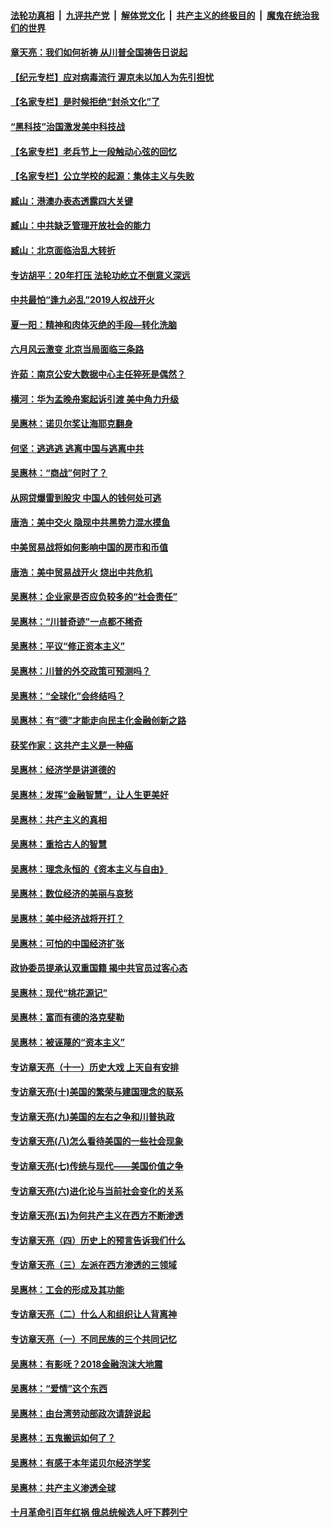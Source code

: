 

####  [法轮功真相](../../../../basic/blob/master/README.md?t=07081502) &nbsp;|&nbsp; [九评共产党](../../../../9ping.md/blob/master/README.md?t=07081502) &nbsp;|&nbsp; [解体党文化](../../../../jtdwh.md/blob/master/README.md?t=07081502)  &nbsp;|&nbsp; [共产主义的终极目的](../../../../gczydzjmd.md/blob/master/README.md?t=07081502) &nbsp;|&nbsp; [魔鬼在统治我们的世界](../../../../mgztzwmdsj.md/blob/master/README.md?t=07081502) 

#### [章天亮：我们如何祈祷 从川普全国祷告日说起](../pages/nsc423/n11944627.md?t=07081502) 

#### [【纪元专栏】应对病毒流行 渥京未以加人为先引担忧](../pages/nsc423/n11875714.md?t=07081502) 

#### [【名家专栏】是时候拒绝“封杀文化”了](../pages/nsc423/n11814093.md?t=07081502) 

#### [“黑科技”治国激发美中科技战](../pages/nsc423/n11638056.md?t=07081502) 

#### [【名家专栏】老兵节上一段触动心弦的回忆](../pages/nsc423/n11646016.md?t=07081502) 

#### [【名家专栏】公立学校的起源：集体主义与失败](../pages/nsc423/n11601833.md?t=07081502) 

#### [臧山：港澳办表态透露四大关键](../pages/nsc423/n11421628.md?t=07081502) 

#### [臧山：中共缺乏管理开放社会的能力](../pages/nsc423/n11407457.md?t=07081502) 

#### [臧山：北京面临治乱大转折](../pages/nsc423/n11406895.md?t=07081502) 

#### [专访胡平：20年打压 法轮功屹立不倒意义深远](../pages/nsc423/n11398800.md?t=07081502) 

#### [中共最怕“逢九必乱”2019人权战开火](../pages/nsc423/n11385248.md?t=07081502) 

#### [夏一阳：精神和肉体灭绝的手段—转化洗脑](../pages/nsc423/n11368250.md?t=07081502) 

#### [六月风云激变 北京当局面临三条路](../pages/nsc423/n11313668.md?t=07081502) 

#### [许茹：南京公安大数据中心主任猝死是偶然？](../pages/nsc423/n11064744.md?t=07081502) 

#### [横河：华为孟晚舟案起诉引渡 美中角力升级](../pages/nsc423/n11027230.md?t=07081502) 

#### [吴惠林：诺贝尔奖让海耶克翻身](../pages/nsc423/n10890049.md?t=07081502) 

#### [何坚：逃逃逃 逃离中国与逃离中共](../pages/nsc423/n10592891.md?t=07081502) 

#### [吴惠林：“商战”何时了？](../pages/nsc423/n10573558.md?t=07081502) 

#### [从网贷爆雷到股灾 中国人的钱何处可逃](../pages/nsc423/n10572800.md?t=07081502) 

#### [唐浩：美中交火 隐现中共黑势力混水摸鱼](../pages/nsc423/n10544040.md?t=07081502) 

#### [中美贸易战将如何影响中国的房市和币值](../pages/nsc423/n10543697.md?t=07081502) 

#### [唐浩：美中贸易战开火 烧出中共危机](../pages/nsc423/n10540126.md?t=07081502) 

#### [吴惠林：企业家是否应负较多的“社会责任”](../pages/nsc423/n10535022.md?t=07081502) 

#### [吴惠林：“川普奇迹”一点都不稀奇](../pages/nsc423/n10512808.md?t=07081502) 

#### [吴惠林：平议“修正资本主义”](../pages/nsc423/n10495724.md?t=07081502) 

#### [吴惠林：川普的外交政策可预测吗？](../pages/nsc423/n10462387.md?t=07081502) 

#### [吴惠林：“全球化”会终结吗？](../pages/nsc423/n10452838.md?t=07081502) 

#### [吴惠林：有“德”才能走向民主化金融创新之路](../pages/nsc423/n10432292.md?t=07081502) 

#### [获奖作家：这共产主义是一种癌](../pages/nsc423/n10431541.md?t=07081502) 

#### [吴惠林：经济学是讲道德的](../pages/nsc423/n10398014.md?t=07081502) 

#### [吴惠林：发挥“金融智慧”，让人生更美好](../pages/nsc423/n10375019.md?t=07081502) 

#### [吴惠林：共产主义的真相](../pages/nsc423/n10351394.md?t=07081502) 

#### [吴惠林：重拾古人的智慧](../pages/nsc423/n10337691.md?t=07081502) 

#### [吴惠林：理念永恒的《资本主义与自由》](../pages/nsc423/n10316274.md?t=07081502) 

#### [吴惠林：数位经济的美丽与哀愁](../pages/nsc423/n10292946.md?t=07081502) 

#### [吴惠林：美中经济战将开打？](../pages/nsc423/n10258825.md?t=07081502) 

#### [吴惠林：可怕的中国经济扩张](../pages/nsc423/n10219147.md?t=07081502) 

#### [政协委员提承认双重国籍 揭中共官员过客心态](../pages/nsc423/n10208809.md?t=07081502) 

#### [吴惠林：现代“桃花源记”](../pages/nsc423/n10185234.md?t=07081502) 

#### [吴惠林：富而有德的洛克斐勒](../pages/nsc423/n10142264.md?t=07081502) 

#### [吴惠林：被诬蔑的“资本主义”](../pages/nsc423/n10124816.md?t=07081502) 

#### [专访章天亮（十一）历史大戏 上天自有安排](../pages/nsc423/n10094905.md?t=07081502) 

#### [专访章天亮(十)美国的繁荣与建国理念的联系](../pages/nsc423/n10094899.md?t=07081502) 

#### [专访章天亮(九)美国的左右之争和川普执政](../pages/nsc423/n10094889.md?t=07081502) 

#### [专访章天亮(八)怎么看待美国的一些社会现象](../pages/nsc423/n10094857.md?t=07081502) 

#### [专访章天亮(七)传统与现代——美国价值之争](../pages/nsc423/n10093140.md?t=07081502) 

#### [专访章天亮(六)进化论与当前社会变化的关系](../pages/nsc423/n10092036.md?t=07081502) 

#### [专访章天亮(五)为何共产主义在西方不断渗透](../pages/nsc423/n10083620.md?t=07081502) 

#### [专访章天亮（四）历史上的预言告诉我们什么](../pages/nsc423/n10083606.md?t=07081502) 

#### [专访章天亮（三）左派在西方渗透的三领域](../pages/nsc423/n10081115.md?t=07081502) 

#### [吴惠林：工会的形成及其功能](../pages/nsc423/n10080633.md?t=07081502) 

#### [专访章天亮（二）什么人和组织让人背离神](../pages/nsc423/n10076637.md?t=07081502) 

#### [专访章天亮（一）不同民族的三个共同记忆](../pages/nsc423/n10074188.md?t=07081502) 

#### [吴惠林：有影呒？2018金融泡沫大地震](../pages/nsc423/n10040534.md?t=07081502) 

#### [吴惠林：“爱情”这个东西](../pages/nsc423/n10019423.md?t=07081502) 

#### [吴惠林：由台湾劳动部政次请辞说起](../pages/nsc423/n9979679.md?t=07081502) 

#### [吴惠林：五鬼搬运如何了？](../pages/nsc423/n9925338.md?t=07081502) 

#### [吴惠林：有感于本年诺贝尔经济学奖](../pages/nsc423/n9871883.md?t=07081502) 

#### [吴惠林：共产主义渗透全球](../pages/nsc423/n9812748.md?t=07081502) 

#### [十月革命引百年红祸 俄总统候选人吁下葬列宁](../pages/nsc423/n9810182.md?t=07081502) 

